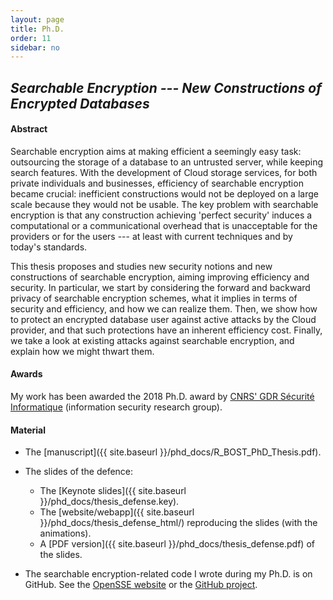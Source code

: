 ```yaml
---
layout: page
title: Ph.D.
order: 11
sidebar: no
---
```


## *Searchable Encryption --- New Constructions of Encrypted Databases*

#### Abstract

Searchable encryption aims at making efficient a seemingly easy task: outsourcing the storage of a database to an untrusted server, while keeping search features. With the development of Cloud storage services, for both private individuals and businesses, efficiency of searchable encryption became crucial: inefficient constructions would not be deployed on a large scale because they would not be usable. The key problem with searchable encryption is that any construction achieving 'perfect security' induces a computational or a communicational overhead that is unacceptable for the providers or for the users --- at least with current techniques and by today's standards.
   
This thesis proposes and studies new security notions and new constructions of searchable encryption, aiming improving efficiency and security. In particular, we start by considering the forward and backward privacy of searchable encryption schemes, what it implies in terms of security and efficiency, and how we can realize them. Then, we show how to protect an encrypted database user against active attacks by the Cloud provider, and that such protections have an inherent efficiency cost. Finally, we take a look at existing attacks against searchable encryption, and explain how we might thwart them.

#### Awards

My work has been awarded the 2018 Ph.D. award by [CNRS' GDR Sécurité Informatique](https://gdr-securite.irisa.fr/) (information security research group).

#### Material

* The [manuscript]({{ site.baseurl }}/phd_docs/R_BOST_PhD_Thesis.pdf).

* The slides of the defence:
    * The [Keynote slides]({{ site.baseurl }}/phd_docs/thesis_defense.key).
    * The [website/webapp]({{ site.baseurl }}/phd_docs/thesis_defense_html/) reproducing the slides (with the animations).
    * A [PDF version]({{ site.baseurl }}/phd_docs/thesis_defense.pdf) of the slides.
    
* The searchable encryption-related code I wrote during my Ph.D. is on GitHub. See the [OpenSSE website](https://opensse.github.io) or the [GitHub project](https://github.com/OpenSSE).